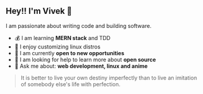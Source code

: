 <p>
<!-- <img align="right" src="gilfoyle.gif"> -->
    <h2>Hey!! I'm Vivek 👋</h2>
    <p>I am passionate about writing code and building software.</p>
    <ul>
      <li>💰 I am learning <strong>MERN stack</strong> and TDD</li>
      <li>🗿 I enjoy customizing linux distros</li>
      <li>🤝 I am currently <strong>open to new opportunities</strong></li>
      <li>👀 I am looking for help to learn more about <strong>open source</strong></li>
      <li>💬 Ask me about: <strong>web development, linux and anime</strong></li>
    </ul>
</p>

> It is better to live your own destiny imperfectly than to live an imitation of somebody else's life with perfection.
